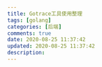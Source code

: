 ```yaml
---
title: Gotrace工具使用整理
tags: [golang]
categories: [后端]
comments: true
date: 2020-08-25 11:37:42
updated: 2020-08-25 11:37:42
description:
---
```

